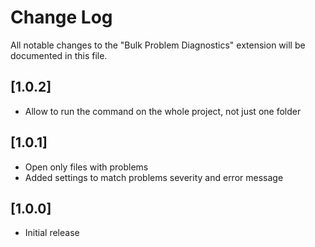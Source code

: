 # Change Log

All notable changes to the "Bulk Problem Diagnostics" extension will be documented in this file.

## [1.0.2]

- Allow to run the command on the whole project, not just one folder

## [1.0.1]

- Open only files with problems
- Added settings to match problems severity and error message

## [1.0.0]

- Initial release